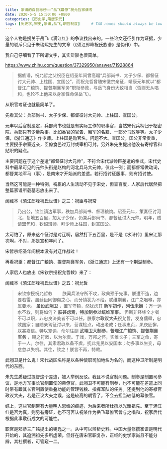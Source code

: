 ```yaml
---
title: 家谱的自我标榜——“岳飞幕僚”祝允哲家谱考
date: 2020-5-5 15:50:00 +0800
categories: [历史学,隋唐宋元]
tags: [历史学,宋史,家谱,岳飞,职官制度]     # TAG names should always be lowercase
---
```

这个人物是搜关于岳飞《满江红》的争议找出来的。一些论文还征引作为证据，少量的驳斥只见于朱瑞熙先生的文章（《须江郎峰祝氏族谱》是伪作）中。

我自己仔细看了下所谓文字，其实辩驳也很简单。

https://www.zhihu.com/question/37329950/answer/71928864

> 据族谱，祝允哲之父祝臣在绍圣年间曾高踞“兵部尚书、太子少保、都督征讨大元帅、上柱国、宣国公”，而祝允哲曾随宋徽宗亲征，靖康元年就以“都督江广粮饷、提督荆襄军务”职衔参政，与岳飞身份大致相当（否则无从唱和，也轮不上他来以身家性命保岳飞）。

从职官考证也就最简单了。

先看其父：兵部尚书、太子少保、都督征讨大元帅、上柱国、宣国公。

元丰以后官制厘定，兵部尚书也就是有实际工作的职事官，当然宋代兵柄归于枢密院，兵部只有少量杂事，比如番官的官告、厢军的名籍、一部分马政等等。太子少保，《浙江通志》作少师。上柱国是勋官名，问题不大。宣国公，国公非常贵重，主要授予宗室近亲，臣僚食邑过万封或宰相可封。另外朱先生提出他没有寄禄官和贴职的疑点。

主要问题在于这个差遣“都督征讨大元帅”，不符合宋代派帅臣差遣的格式，宋代史料中最早可见的元帅头衔是赵构的河北兵马大元帅，仅此一例；而都督常做动词，都督某地军马（事），是南宋才开始派的差遣。若行招讨征服事，则有招讨使。

当然这可能是一种特例，祝臣的人生活动不见于宋史，但查百度，人家后代居然把整篇家谱所载墓志放出来了。

闽藏本《须江郎峰祝氏世谱》之三：祝臣与祝常

> 乃出公，钦监镇边军事，秩加兵部尚书、督理粮饷。绍圣元年，策奏征讨河北，复地五百里，加太子少保，仍兼兵部尚书、都督征讨大元帅。明年，贼请盟乞和，钦诏班师，拜少师上柱国，封宣国公。

太可怕了，原来这个征讨是对辽啊，居然打下五百里，是不是《水浒传》里宋江那次啊，不对，那是宣和年间了。

宋哲宗绍圣年间根本没有对辽作战过！

再看祝臣：都督江广粮饷、提督荆襄军务，《浙江通志》上还有一个荆湖制参。

人家后人也放出《宋钦宗授祝允哲敕》来了：

闽藏本《须江郎峰祝氏世谱》之五：祝允哲

> 宋钦宗授祝允哲敕　　
> 朕闻兵法守所不攻，政典预于先事。朕遭不造，边要若雷。虽廷臣同御侮之心，而分镇犹为不给。朕维荆襄，江广之咽喉，亦属要地。 **虽设武翊卫** ，置军守镇，然犹虑其 **新军初作，列伍未娴** ；万一远水不救，则将如何？ **朕甚虑焉，特加制参以统维军事。** 但斯非经纬全才者不可以职，非忠良济美者不可以任。朕察尔**政议大夫**祝允哲，发身儒肆，忠效国家；自随亲驾征讨以来，营谋检点，动出老成；任事忠贞，夙夜匪懈，朕甚嘉信。特以宠谕，命尔往副 **武翊卫大制参，督理江广粮饷、提督荆襄军务** ，赐之符敕，以为尔责。于戏，万邦之怀，实维长子；三军之命，寄于一人。尔往，其肃君政以备不虞，抚此兆民以安国本；勿多事以生变，毋怠忽以失机。其往，钦之！朕言不再，特敕。

武翊卫是什么鬼！宋代战区名称是以各种使职司加地名为名的，而这种卫所制是明代的东西。

朱先生质疑过提督这个差遣，被人举例反驳。我且不说官制问题。制参是制置司参议，是地方军事长官制置使的幕僚官，武翊卫不可能有制参，也不可能在差遣上同时带有跟其长官制置使重叠功能的管理钱粮、指挥军队的任务。还提到他的寄禄官政议大夫，若是正议大夫之误，这是较高的朝官了，不会去担当较低的幕僚官。

综上，这些官制带有大量明人思维的痕迹，为后来者所杜撰以光耀祖先。至于满江红是否为真，则另有旁证，也不可否认祝某作为岳飞幕僚官曾与之唱和，祝家后代根据此事敷衍成文的可能性。

职官是邓恭三广铭提出的钥匙之一。从中可以辨析史料。中国大量修撰家谱是明代开始的，其追溯祖先多所虚荣。但好在唐宋官职复杂，正经的史学家尚且不能分辨，其杜撰者，可管窥一二。
